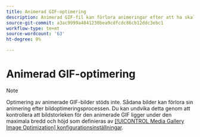 ```yaml
---
title: Animerad GIF-optimering
description: Animerad GIF-fil kan förlora animeringar efter att ha skalats ned under bildoptimering
source-git-commit: a3ac9999a4841230bea9cdfcdc86cb12ddc3ebc1
workflow-type: tm+mt
source-wordcount: '63'
ht-degree: 0%

---
```


# Animerad GIF-optimering

>[!NOTE]
>
>Optimering av animerade GIF-bilder stöds inte. Sådana bilder kan förlora sin animering efter bildoptimeringsprocessen. Du kan undvika detta genom att kontrollera att bildstorleken för den animerade GIF ligger under den maximala bredd och höjd som definieras av [[!UICONTROL Media Gallery Image Optimization] konfigurationsinställningar](../content-design/media-gallery-image-optimization.md).
